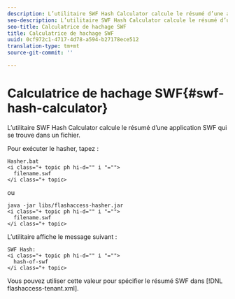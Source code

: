 ```yaml
---
description: L’utilitaire SWF Hash Calculator calcule le résumé d’une application SWF qui se trouve dans un fichier.
seo-description: L’utilitaire SWF Hash Calculator calcule le résumé d’une application SWF qui se trouve dans un fichier.
seo-title: Calculatrice de hachage SWF
title: Calculatrice de hachage SWF
uuid: 0cf972c1-4717-4d78-a594-b27178ece512
translation-type: tm+mt
source-git-commit: ''

---
```



# Calculatrice de hachage SWF{#swf-hash-calculator}

L’utilitaire SWF Hash Calculator calcule le résumé d’une application SWF qui se trouve dans un fichier.

Pour exécuter le hasher, tapez :

```
Hasher.bat 
<i class="+ topic ph hi-d="" i "="">
  filename.swf
</i class="+ topic>
```

ou

```
java -jar libs/flashaccess-hasher.jar 
<i class="+ topic ph hi-d="" i "="">
  filename.swf
</i class="+ topic>
```

L’utilitaire affiche le message suivant :

```
SWF Hash: 
<i class="+ topic ph hi-d="" i "="">
  hash-of-swf
</i class="+ topic>
```

Vous pouvez utiliser cette valeur pour spécifier le résumé SWF dans [!DNL flashaccess-tenant.xml].
